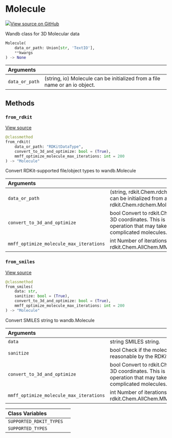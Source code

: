 # Molecule



[![](https://www.tensorflow.org/images/GitHub-Mark-32px.png)View source on GitHub](https://www.github.com/wandb/client/tree/v0.12.9/wandb/sdk/data_types.py#L862-L1064)



Wandb class for 3D Molecular data

```python
Molecule(
    data_or_path: Union[str, 'TextIO'],
    **kwargs
) -> None
```





| Arguments |  |
| :--- | :--- |
|  `data_or_path` |  (string, io) Molecule can be initialized from a file name or an io object. |



## Methods

<h3 id="from_rdkit"><code>from_rdkit</code></h3>

[View source](https://www.github.com/wandb/client/tree/v0.12.9/wandb/sdk/data_types.py#L928-L989)

```python
@classmethod
from_rdkit(
    data_or_path: "RDKitDataType",
    convert_to_3d_and_optimize: bool = (True),
    mmff_optimize_molecule_max_iterations: int = 200
) -> "Molecule"
```

Convert RDKit-supported file/object types to wandb.Molecule


| Arguments |  |
| :--- | :--- |
|  `data_or_path` |  (string, rdkit.Chem.rdchem.Mol) Molecule can be initialized from a file name or an rdkit.Chem.rdchem.Mol object. |
|  `convert_to_3d_and_optimize` |  bool Convert to rdkit.Chem.rdchem.Mol with 3D coordinates. This is an expensive operation that may take a long time for complicated molecules. |
|  `mmff_optimize_molecule_max_iterations` |  int Number of iterations to use in rdkit.Chem.AllChem.MMFFOptimizeMolecule |



<h3 id="from_smiles"><code>from_smiles</code></h3>

[View source](https://www.github.com/wandb/client/tree/v0.12.9/wandb/sdk/data_types.py#L991-L1025)

```python
@classmethod
from_smiles(
    data: str,
    sanitize: bool = (True),
    convert_to_3d_and_optimize: bool = (True),
    mmff_optimize_molecule_max_iterations: int = 200
) -> "Molecule"
```

Convert SMILES string to wandb.Molecule


| Arguments |  |
| :--- | :--- |
|  `data` |  string SMILES string. |
|  `sanitize` |  bool Check if the molecule is chemically reasonable by the RDKit's definition. |
|  `convert_to_3d_and_optimize` |  bool Convert to rdkit.Chem.rdchem.Mol with 3D coordinates. This is an expensive operation that may take a long time for complicated molecules. |
|  `mmff_optimize_molecule_max_iterations` |  int Number of iterations to use in rdkit.Chem.AllChem.MMFFOptimizeMolecule |







| Class Variables |  |
| :--- | :--- |
|  `SUPPORTED_RDKIT_TYPES`<a id="SUPPORTED_RDKIT_TYPES"></a> |   |
|  `SUPPORTED_TYPES`<a id="SUPPORTED_TYPES"></a> |   |

